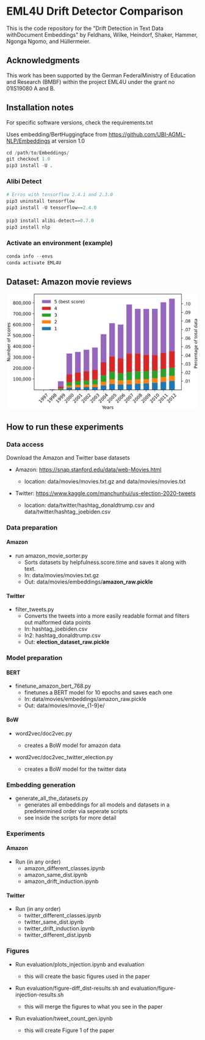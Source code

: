 # EML4U Drift Detector Comparison

This is the code repository for the "Drift Detection in Text Data withDocument Embeddings" by Feldhans, Wilke, Heindorf, Shaker, Hammer, Ngonga Ngomo, and Hüllermeier. 

## Acknowledgments
This  work  has  been  supported  by  the  German  FederalMinistry of Education and Research (BMBF) within the project EML4U under the grant no 01IS19080 A and B.


## Installation notes

For specific software versions, check the requirements.txt

Uses embedding/BertHuggingface from https://github.com/UBI-AGML-NLP/Embeddings at version 1.0

```python
cd /path/to/Embeddings/
git checkout 1.0
pip3 install -U .
```

### Alibi Detect

```python
# Erros with tensorflow 2.4.1 and 2.3.0
pip3 uninstall tensorflow
pip3 install -U tensorflow==2.4.0

pip3 install alibi-detect==0.7.0
pip3 install nlp
```

### Activate an environment (example)

```python
conda info --envs
conda activate EML4U
```

## Dataset: Amazon movie reviews

![](figures/amazon-overview/amazon-overview.svg)


## How to run these experiments

### Data access

Download the Amazon and Twitter base datasets
- Amazon: https://snap.stanford.edu/data/web-Movies.html
    - location: data/movies/movies.txt.gz and data/movies/movies.txt
    
- Twitter: https://www.kaggle.com/manchunhui/us-election-2020-tweets
    - location: data/twitter/hashtag_donaldtrump.csv and data/twitter/hashtag_joebiden.csv

### Data preparation

#### Amazon

- run amazon_movie_sorter.py
    - Sorts datasets by helpfulness.score.time and saves it along with text.
    - In: data/movies/movies.txt.gz
    - Out: data/movies/embeddings/**amazon_raw.pickle**
    
#### Twitter

- filter_tweets.py
    - Converts the tweets into a more easily readable format and filters out malformed data points
    - In: hashtag_joebiden.csv
    - In2: hashtag_donaldtrump.csv
    - Out: **election_dataset_raw.pickle**   
    
    
### Model preparation

#### BERT

- finetune_amazon_bert_768.py
    - finetunes a BERT model for 10 epochs and saves each one
    - In: data/movies/embeddings/amazon_raw.pickle
    - Out: data/movies/movie_{1-9}e/
    
    
#### BoW

- word2vec/doc2vec.py
    - creates a BoW model for amazon data
    
- word2vec/doc2vec_twitter_election.py
    - creates a BoW model for the twitter data
    
    
### Embedding generation

- generate_all_the_datasets.py
    - generates all embeddings for all models and datasets in a predetermined order via seperate scripts
    - see inside the scripts for more detail
    
    
### Experiments

#### Amazon

- Run (in any order)
    - amazon_different_classes.ipynb
    - amazon_same_dist.ipynb
    - amazon_drift_induction.ipynb

#### Twitter

- Run (in any order)
    - twitter_different_classes.ipynb
    - twitter_same_dist.ipynb
    - twitter_drift_induction.ipynb
    - twitter_different_dist.ipynb
    
### Figures

- Run evaluation/plots_injection.ipynb and evaluation
    - this will create the basic figures used in the paper
    
- Run evaluation/figure-diff_dist-results.sh and evaluation/figure-injection-results.sh
    - this will merge the figures to what you see in the paper
    
- Run evaluation/tweet_count_gen.ipynb
    - this will create Figure 1 of the paper